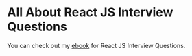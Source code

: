 # All About React JS Interview Questions


You can check out my [ebook](https://github.com/praveenorugantitech/praveenorugantitech-ebooks/raw/master/React%20JS%20Interview%20questions.pdf) for React JS Interview Questions.

<script data-name="BMC-Widget" src="https://cdnjs.buymeacoffee.com/1.0.0/widget.prod.min.js" data-id="praveenoruganti" data-description="Support me on Buy me a coffee!" data-message="Thank you for visiting. You can now buy me a coffee!" data-color="#5F7FFF" data-position="Right" data-x_margin="18" data-y_margin="18"></script>


